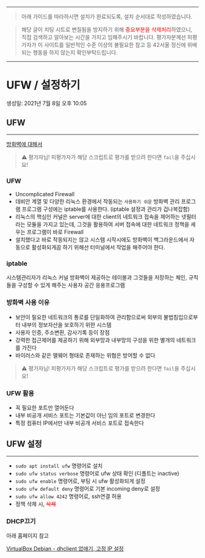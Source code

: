
---
>아래 가이드를 따라하시면 설치가 완료되도록, 설치 순서대로 작성하였습니다.

>해당 글이 치팅 시트로 변질됨을 방지하기 위해 <span style="color: red">중요부분을 삭제처리</span>하였으니, 직접 검색하고 알아보는 시간을 가지고 임해주시기 바랍니다.
>평가자분께선 피평가자가 이 사이트를 일반적인 수준 이상의 불필요한 참고 등 42서울 정신에 위배되는 행동을 하지 않는지 확인부탁드립니다.

---

# UFW / 설정하기

생성일: 2021년 7월 8일 오후 10:05

## UFW

---

[방화벽에 대해서](https://m.blog.naver.com/PostView.naver?isHttpsRedirect=true&blogId=ynkim642&logNo=220420006809)
>⚠️ 평가자님! 피평가자가 해당 스크립트로 평가를 받으려 한다면 `fail`을 주십시요!
### UFW

- Uncomplicated Firewall
- 데비안 계열 및 다양한 리눅스 환경에서 작동되는 `사용하기 쉬운` 방화벽 관리 프로그램
프로그램 구성에는 iptable를 사용한다. (iptable 설정과 관리가 겁나복잡함)
- 리눅스의 핵심인 커널은 server에 대한 client의 네트워크 접속을 제어하는 넷필터라는 모듈을 가지고 있는데, 그것을 활용하여 서버 접속에 대한 네트워크 정책을 세우는 프로그램이 바로 Firewall
- 설치했다고 바로 작동되지는 않고 시스템 시작시에도 방화벽이 백그라운드에서 자동으로 활성화되게끔 하기 위해선 터미널에서 작업을 해주어야 한다.

### iptable

시스템관리자가 리눅스 커널 방화벽이 제공하는 테이블과 그것들을 저장하는 체인, 규칙들을 구성할 수 있게 해주는 사용자 공간 응용프로그램

### 방화벽 사용 이유

- 보안이 필요한 네트워크의 통로를 단일화하여 관리함으로써 외부의 불법침입으로부터 내부의 정보자산을 보호하기 위한 시스템
- 사용자 인증, 주소변환, 감사기록 등이 장점
- 강력한 접근제어를 제공하기 위해 외부망과 내부망의 구성을 위한 별개의 네트워크를 가진다
- 바이러스와 같은 맬웨어 형태로 존재하는 위협은 방어할 수 없다
>⚠️ 평가자님! 피평가자가 해당 스크립트로 평가를 받으려 한다면 `fail`을 주십시요!
### UFW 활용

- 꼭 필요한 포트만 열어둔다
- 내부 비공개 서비스 포트는 기본값이 아닌 임의 포트로 변경한다
- 특정 컴퓨터 IP에서만 내부 비공개 서비스 포트로 접속한다

## UFW 설정

---

- `sudo apt install ufw` 명령어로 설치
- `sudo ufw status verbose` 명령어로 ufw 상태 확인 (디폴트는 inactive)
- `sudo ufw enable` 명령어로, 부팅 시 ufw 활성화되게 설정
- `sudo ufw default deny` 명령어로 기본 incoming deny로 설정
- `sudo ufw allow 4242` 명령어로, ssh연결 허용
- 정책 삭제 시, <span style="color: red">~~삭제~~</span>

### DHCP끄기

아래 홈페이지 참고

[VirtualBox Debian - dhclient 없애기, 고정 IP 설정](https://nostressdev.tistory.com/3)
